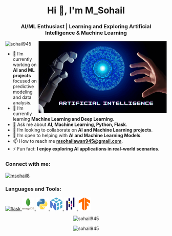 <h1 align="center">Hi 👋, I'm M_Sohail</h1>
<h3 align="center">AI/ML Enthusiast | Learning and Exploring Artificial Intelligence & Machine Learning</h3>

<img align="right" alt="AI" width="400" src="0_jv7K_jnnnOeBf9oZ (1).bin">

<p align="left">
  <img src="https://komarev.com/ghpvc/?username=sohail945&label=Profile%20views&color=0e75b6&style=flat" alt="sohail945" />
</p>

- 🔭 I’m currently working on **AI and ML projects** focused on predictive modeling and data analysis.
- 🌱 I’m currently learning **Machine Learning and Deep Learning**.
- 💬 Ask me about **AI, Machine Learning, Python, Flask**.
- 👯 I’m looking to collaborate on **AI and Machine Learning projects**.
- 🤝 I’m open to helping with **AI and Machine Learning Models**.
- 📫 How to reach me **msohailawan945@gmail.com**.
- ⚡ Fun fact: **I enjoy exploring AI applications in real-world scenarios**.

<h3 align="left">Connect with me:</h3>
<p align="left">
  <a href="https://linkedin.com/in/msohail8" target="blank">
    <img align="center" src="https://raw.githubusercontent.com/rahuldkjain/github-profile-readme-generator/master/src/images/icons/Social/linked-in-alt.svg" alt="msohail8" height="30" width="40" />
  </a>
</p>

<h3 align="left">Languages and Tools:</h3>
<p align="left">
  <a href="https://flask.palletsprojects.com/" target="_blank" rel="noreferrer">
    <img src="https://www.vectorlogo.zone/logos/pocoo_flask/pocoo_flask-icon.svg" alt="flask" width="40" height="40"/>
  </a>
  <a href="https://www.mongodb.com/" target="_blank" rel="noreferrer">
    <img src="https://raw.githubusercontent.com/devicons/devicon/master/icons/mongodb/mongodb-original-wordmark.svg" alt="mongodb" width="40" height="40"/>
  </a>
  <a href="https://www.python.org" target="_blank" rel="noreferrer">
    <img src="https://raw.githubusercontent.com/devicons/devicon/master/icons/python/python-original.svg" alt="python" width="40" height="40"/>
  </a>
  <a href="https://numpy.org/" target="_blank" rel="noreferrer">
    <img src="https://raw.githubusercontent.com/devicons/devicon/master/icons/numpy/numpy-original.svg" alt="numpy" width="40" height="40"/>
  </a>
  <a href="https://pandas.pydata.org/" target="_blank" rel="noreferrer">
    <img src="https://raw.githubusercontent.com/devicons/devicon/master/icons/pandas/pandas-original.svg" alt="pandas" width="40" height="40"/>
  </a>
  <a href="https://www.tensorflow.org/" target="_blank" rel="noreferrer">
    <img src="https://raw.githubusercontent.com/devicons/devicon/master/icons/tensorflow/tensorflow-original.svg" alt="tensorflow" width="40" height="40"/>
  </a>
</p>

<p align="center">
  <img src="https://github-readme-stats.vercel.app/api/top-langs?username=sohail945&show_icons=true&locale=en&layout=compact" alt="sohail945" />
</p>

<p align="center">
  <img src="https://github-readme-stats.vercel.app/api?username=sohail945&show_icons=true&locale=en" alt="sohail945" />
</p>
